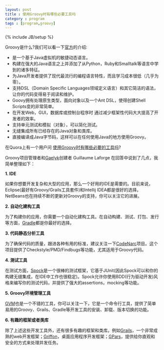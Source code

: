 ```yaml
---
layout: post
title : 使用Groovy时有哪些必要工具吗
category : program
tags : [program,groovy]
---
```

{% include JB/setup %}

Groovy是什么?我们可以看一下[官方](http://groovy.codehaus.org/Chinese+Home)的介绍:

* 是一个基于Java虚拟机的敏捷动态语言。
* 构建在强大的Java语言之上并添加了从Python，Ruby和Smalltalk等语言中学到的诸多特征。
* 为Java开发者提供了现代最流行的编程语言特性，而且学习成本很低（几乎为零）。
* 支持DSL（Domain Specific Languages领域定义语言）和其它简洁的语法，让你的代码变得易于阅读和维护。
* Goovy拥有处理原生类型，面向对象以及一个Ant DSL，使得创建Shell Scripts变的非常简单。
* 在开发Web，GUI，数据库或控制台程序时 通过减少框架性代码大大提高了开发者的效率。
* 支持单元测试和模拟（对象），可以简化测试。
* 无缝集成所有已经存在的Java对象和类库。
* 直接编译成Java字节码，这样可以在任何使用Java的地方使用Groovy。

在Quora上有一个用户问 [使用Groovy时有哪些必要的工具吗](http://www.quora.com/Groovy-programming-language/What-are-some-essential-developer-tools-to-use-in-groovy)?

Groovy项目管理者和[Gaelyk](http://gaelyk.appspot.com/)创建者 Guillaume Laforge 在回答中说到了几点，我简单整理如下：

**1. IDE**

如果你想要开发复杂和大型的应用，那么一个好用的IDE是需要的。目前来说，Eclipse(最好有Groovy/Grails工具套件)和Intellij IDEA都是很好的选择。NetBeans也在持续不断的更新对Groovy的支持，你可以关注它的进展。

**2. 自动化建构工具**

为了构建你的应用，你需要一个自动化建构工具。在自动构建、测试、打包、发行等方面，[Gradle](http://www.gradle.org/)都是你最好的选择。

**3.  代码静态分析工具**

为了确保代码的质量，跟进各种有用的标准，建议关注一下[CodeNarc](http://codenarc.sourceforge.net/)项目。这个项目提供了Checkstyle/PMD/Findbugs等功能，尤其适用于Groovy代码。

**4. 测试工具**

在测试方面，[Spock](http://docs.spockframework.org/en/latest/)是一个很棒的测试框架，它基于JUnit(因此Spock可以和你的构建无缝集成，在IDE中工作也很稳定)。Spock允许你使用BDD(行为驱动开发)风格来编写你的测试代码，并提供了强大的assertions，mocking等功能。

**5. Groovy环境管理工具**

[GVM](http://gvmtool.net/)也是一个不错的工具，你可以关注一下，它是一个命令行工具，提供了简单易用的Groovy、Grails、Gradle等开发工具的安装、卸载、版本切换的功能。

**6. 有趣的框架或者类库**

除了上述这些开发工具外，还有很多有趣的框架和类库。例如[Grails](http://grails.org/)，一个非常成熟的web开发框架；[Griffon](http://griffon.codehaus.org/)，桌面应用程序开发框架；[GPars](http://gpars.codehaus.org/)，提供给你直观和安全的方式来处理并发任务。
